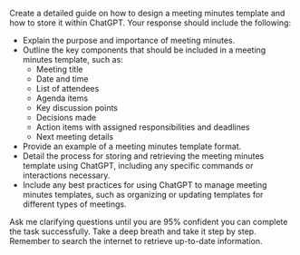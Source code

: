 Create a detailed guide on how to design a meeting minutes template and how to store it within ChatGPT. Your response should include the following:

- Explain the purpose and importance of meeting minutes.
- Outline the key components that should be included in a meeting minutes template, such as:
  - Meeting title
  - Date and time
  - List of attendees
  - Agenda items
  - Key discussion points
  - Decisions made
  - Action items with assigned responsibilities and deadlines
  - Next meeting details
- Provide an example of a meeting minutes template format.
- Detail the process for storing and retrieving the meeting minutes template using ChatGPT, including any specific commands or interactions necessary.
- Include any best practices for using ChatGPT to manage meeting minutes templates, such as organizing or updating templates for different types of meetings.

Ask me clarifying questions until you are 95% confident you can complete the task successfully. Take a deep breath and take it step by step. Remember to search the internet to retrieve up-to-date information.